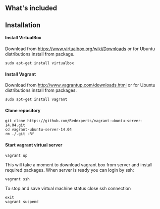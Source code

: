 ## What's included

## Installation

#### Install VirtualBox

Download from https://www.virtualbox.org/wiki/Downloads
or for Ubuntu distributions install from package.
```
sudo apt-get install virtualbox
```



#### Install Vagrant

Download from http://www.vagrantup.com/downloads.html
or for Ubuntu distributions install from packages.

```
sudo apt-get install vagrant
```


#### Clone repository

```
git clone https://github.com/Redexperts/vagrant-ubuntu-server-14.04.git
cd vagrant-ubuntu-server-14.04
rm ./.git -Rf
```

#### Start vagrant virtual server

```
vagrant up
```

This will take a moment to download vagrant box from server and install required packages.
When server is ready you can login by ssh:

```
vagrant ssh
```

To stop and save virtual machine status close ssh connection

```
exit
vagrant suspend
```


